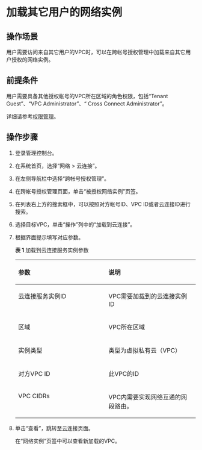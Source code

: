 # 加载其它用户的网络实例<a name="cc_03_0604"></a>

## 操作场景<a name="section2490392594350"></a>

用户需要访问来自其它用户的VPC时，可以在跨帐号授权管理中加载来自其它用户授权的网络实例。

## 前提条件<a name="section16115333141"></a>

用户需要具备其他授权帐号的VPC所在区域的角色权限，包括“Tenant Guest”、“VPC Administrator”、“ Cross Connect Administrator”。

详细请参考[权限管理](https://support.huaweicloud.com/productdesc-cc/cc_01_0008.html)。

## 操作步骤<a name="section15897201552915"></a>

1.  登录管理控制台。
2.  在系统首页，选择“网络 \> 云连接”。
3.  在左侧导航栏中选择“跨帐号授权管理”。
4.  在跨帐号授权管理页面，单击“被授权网络实例”页签。
5.  在列表右上方的搜索框中，可以按照对方帐号ID、VPC ID或者云连接ID进行搜索。
6.  选择目标VPC，单击“操作”列中的“加载到云连接”。
7.  根据界面提示填写对应参数。

    **表 1**  加载到云连接服务实例参数

    <a name="table85317235196"></a>
    <table><thead align="left"><tr id="row146152312192"><th class="cellrowborder" valign="top" width="50%" id="mcps1.2.3.1.1"><p id="p136118236196"><a name="p136118236196"></a><a name="p136118236196"></a>参数</p>
    </th>
    <th class="cellrowborder" valign="top" width="50%" id="mcps1.2.3.1.2"><p id="p76119239196"><a name="p76119239196"></a><a name="p76119239196"></a>说明</p>
    </th>
    </tr>
    </thead>
    <tbody><tr id="row166162381916"><td class="cellrowborder" valign="top" width="50%" headers="mcps1.2.3.1.1 "><p id="p156192331916"><a name="p156192331916"></a><a name="p156192331916"></a>云连接服务实例ID</p>
    </td>
    <td class="cellrowborder" valign="top" width="50%" headers="mcps1.2.3.1.2 "><p id="p186117238198"><a name="p186117238198"></a><a name="p186117238198"></a>VPC需要加载到的云连接实例ID</p>
    </td>
    </tr>
    <tr id="row36142331910"><td class="cellrowborder" valign="top" width="50%" headers="mcps1.2.3.1.1 "><p id="p861132351915"><a name="p861132351915"></a><a name="p861132351915"></a>区域</p>
    </td>
    <td class="cellrowborder" valign="top" width="50%" headers="mcps1.2.3.1.2 "><p id="p156142312192"><a name="p156142312192"></a><a name="p156142312192"></a>VPC所在区域</p>
    </td>
    </tr>
    <tr id="row76117232191"><td class="cellrowborder" valign="top" width="50%" headers="mcps1.2.3.1.1 "><p id="p1261132331914"><a name="p1261132331914"></a><a name="p1261132331914"></a>实例类型</p>
    </td>
    <td class="cellrowborder" valign="top" width="50%" headers="mcps1.2.3.1.2 "><p id="p18619235190"><a name="p18619235190"></a><a name="p18619235190"></a>类型为虚拟私有云（VPC）</p>
    </td>
    </tr>
    <tr id="row145221820216"><td class="cellrowborder" valign="top" width="50%" headers="mcps1.2.3.1.1 "><p id="p06113236191"><a name="p06113236191"></a><a name="p06113236191"></a>对方VPC ID</p>
    </td>
    <td class="cellrowborder" valign="top" width="50%" headers="mcps1.2.3.1.2 "><p id="p1245261852111"><a name="p1245261852111"></a><a name="p1245261852111"></a>此VPC的ID</p>
    </td>
    </tr>
    <tr id="row1061192314198"><td class="cellrowborder" valign="top" width="50%" headers="mcps1.2.3.1.1 "><p id="p12569142372118"><a name="p12569142372118"></a><a name="p12569142372118"></a>VPC CIDRs</p>
    </td>
    <td class="cellrowborder" valign="top" width="50%" headers="mcps1.2.3.1.2 "><p id="p961323181917"><a name="p961323181917"></a><a name="p961323181917"></a>VPC内需要实现网络互通的网段路由。</p>
    </td>
    </tr>
    </tbody>
    </table>

8.  单击“查看”，跳转至云连接页面。

    在“网络实例”页签中可以查看新加载的VPC。


